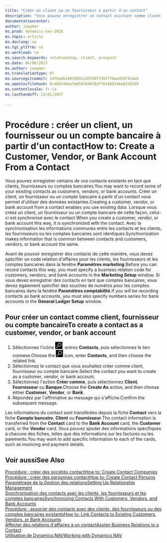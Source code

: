 ```yaml
---
title: "Créer un client ou un fournisseur à partir d'un contact"
description: "Vous pouvez enregistrer un contact existant comme client, fournisseur, ou compte bancaire à l'aide des données existantes et spécifier une relation d'affaires."
documentationcenter: 
author: jswymer
ms.prod: dynamics-nav-2018
ms.topic: article
ms.devlang: na
ms.tgt_pltfrm: na
ms.workload: na
ms.search.keywords: relationship, client, prospect
ms.date: 06/06/2017
ms.author: jswymer
ms.translationtype: HT
ms.sourcegitcommit: 1dfba8b14019991c95f40ffd5f7fbaed5df414eb
ms.openlocfilehash: 0cd8d14dee5dd50704678dff614667e6e8310199
ms.contentlocale: fr-ca
ms.lasthandoff: 12/01/2017

---
```

# <a name="how-to-create-a-customer-vendor-or-bank-account-from-a-contact"></a><span data-ttu-id="015f5-103">Procédure : créer un client, un fournisseur ou un compte bancaire à partir d'un contact</span><span class="sxs-lookup"><span data-stu-id="015f5-103">How to: Create a Customer, Vendor, or Bank Account From a Contact</span></span>
<span data-ttu-id="015f5-104">Vous pouvez enregistrer certains de vos contacts existants en tant que clients, fournisseurs ou comptes bancaires.</span><span class="sxs-lookup"><span data-stu-id="015f5-104">You may want to record some of your existing contacts as customers, vendors, or bank accounts.</span></span> <span data-ttu-id="015f5-105">Créer un client, un fournisseur ou un compte bancaire à partir d'un contact vous permet d'utiliser des données existantes.</span><span class="sxs-lookup"><span data-stu-id="015f5-105">Creating a customer, vendor, or bank account from a contact enables you use existing data.</span></span> <span data-ttu-id="015f5-106">Lorsque vous créez un client, un fournisseur ou un compte bancaire de cette façon, celui-ci est synchronisé avec le contact.</span><span class="sxs-lookup"><span data-stu-id="015f5-106">When you create a customer, vendor, or bank account this way, it is synchronized with the contact.</span></span> <span data-ttu-id="015f5-107">Avec la synchronisation les informations communes entre les contacts et les clients, les fournisseurs ou les comptes bancaires sont identiques.</span><span class="sxs-lookup"><span data-stu-id="015f5-107">Synchronization makes information that is common between contacts and customers, vendors, or bank account the same.</span></span>

<span data-ttu-id="015f5-108">Avant de pouvoir enregistrer des contacts de cette manière, vous devez spécifier un code relation d'affaires pour les clients, les fournisseurs et les comptes bancaires dans la fenêtre **Paramètres marketing**.</span><span class="sxs-lookup"><span data-stu-id="015f5-108">Before you can record contacts this way, you must specify a business relation code for customers, vendors, and bank accounts in the **Marketing Setup** window.</span></span> <span data-ttu-id="015f5-109">Si vous devez enregistrer des contacts en tant que comptes bancaires, vous devez également spécifier des souches de numéros pour les comptes bancaires dans la fenêtre **Paramètres comptabilité**.</span><span class="sxs-lookup"><span data-stu-id="015f5-109">If you will be recording contacts as bank accounts, you must also specify numbers series for bank accounts in the **General Ledger Setup** window.</span></span>

## <a name="to-create-a-contact-as-a-customer-vendor-or-bank-account"></a><span data-ttu-id="015f5-110">Pour créer un contact comme client, fournisseur ou compte bancaire</span><span class="sxs-lookup"><span data-stu-id="015f5-110">To create a contact as a customer, vendor, or bank account</span></span>
1. <span data-ttu-id="015f5-111">Sélectionnez l'icône ![Page ou état pour la recherche](media/ui-search/search_small.png "icône Page ou état pour la recherche"), entrez **Contacts**, puis sélectionnez le lien connexe.</span><span class="sxs-lookup"><span data-stu-id="015f5-111">Choose the ![Search for Page or Report](media/ui-search/search_small.png "Search for Page or Report icon") icon, enter **Contacts**, and then choose the related link.</span></span>
2. <span data-ttu-id="015f5-112">Sélectionnez le contact que vous souhaitez créer comme client, fournisseur ou compte bancaire.</span><span class="sxs-lookup"><span data-stu-id="015f5-112">Select the contact you want to create as a customer, vendor, or bank account.</span></span>
3. <span data-ttu-id="015f5-113">Sélectionnez l'action **Créer comme**, puis sélectionnez **Client**, **Fournisseur** ou **Banque**.</span><span class="sxs-lookup"><span data-stu-id="015f5-113">Choose the **Create As** action, and then choose either **Customer**, **Vendor**, or **Bank**.</span></span>
4. <span data-ttu-id="015f5-114">Répondez par l'affirmative au message qui s'affiche.</span><span class="sxs-lookup"><span data-stu-id="015f5-114">Confirm the subsequent message.</span></span>

<span data-ttu-id="015f5-115">Les informations du contact sont transférées depuis la fiche **Contact** vers la fiche **Compte bancaire**, **Client** ou **Fournisseur**.</span><span class="sxs-lookup"><span data-stu-id="015f5-115">The contact information is transferred from the **Contact** card to the **Bank Account** card, the **Customer** card, or the **Vendor** card.</span></span> <span data-ttu-id="015f5-116">Vous pouvez ajouter des informations spécifiques à chacune des fiches, telles que des informations sur les factures ou les paiements.</span><span class="sxs-lookup"><span data-stu-id="015f5-116">You may want to add specific information to each of the cards, such as invoicing and payment details.</span></span>

## <a name="see-also"></a><span data-ttu-id="015f5-117">Voir aussi</span><span class="sxs-lookup"><span data-stu-id="015f5-117">See Also</span></span>
[<span data-ttu-id="015f5-118">Procédure : créer des sociétés contact</span><span class="sxs-lookup"><span data-stu-id="015f5-118">How to: Create Contact Companies</span></span>](marketing-create-contact-companies.md)  
[<span data-ttu-id="015f5-119">Procédure : créer des personnes contact</span><span class="sxs-lookup"><span data-stu-id="015f5-119">How to: Create Contact Persons</span></span>](marketing-create-contact-persons.md)  
[<span data-ttu-id="015f5-120">Paramétrage de la Gestion des relations</span><span class="sxs-lookup"><span data-stu-id="015f5-120">Setting Up Relationship Management</span></span>](marketing-setup-marketing.md)  
[<span data-ttu-id="015f5-121">Synchronisation des contacts avec les clients, les fournisseurs et les comptes bancaires</span><span class="sxs-lookup"><span data-stu-id="015f5-121">Synchronizing Contacts With Customers, Vendors, and Bank Accounts</span></span>](marketing-synchronize-contacts-customers-vendors-bank-accounts.md)  
[<span data-ttu-id="015f5-122">Procédure : associer des contacts avec des clients, des fournisseurs ou des comptes bancaires existants</span><span class="sxs-lookup"><span data-stu-id="015f5-122">How to: Link Contacts to Existing Customers, Vendors, or Bank Accounts</span></span>](marketing-how-link-contact.md)  
[<span data-ttu-id="015f5-123">Affecter des relations d'affaires à un contact</span><span class="sxs-lookup"><span data-stu-id="015f5-123">Assign Business Relations to a Contact</span></span>](marketing-business-relations.md#AssignBusRelContact)  
[<span data-ttu-id="015f5-124">Utilisation de Dynamics NAV</span><span class="sxs-lookup"><span data-stu-id="015f5-124">Working with Dynamics NAV</span></span>](ui-work-product.md)

